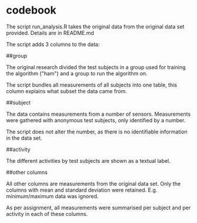 # codebook

The script run_analysis.R takes the original data from the original data set provided. Details are in README.md

The script adds 3 columns to the data:

##group

The original research divided the test subjects in a group used for training the algorithm ("ham") and a group to run the algorithm on.

The script bundles all measurements of all subjects into one table, this column explains what subset the data came from.


##subject

The data contains measurements from a number of sensors. Measurements were gathered with anonymous test subjects, only identified by a number.

The script does not alter the number, as there is no identifiable information in the data set.


##activity

The different activities by test subjects are shown as a textual label.


##other columns

All other columns are measurements from the original data set. Only the columns with mean and standard deviation were retained. E.g. minimum/maximum data was ignored.

As per assignment, all measurements were summarised per subject and per activity in each of these columns.


